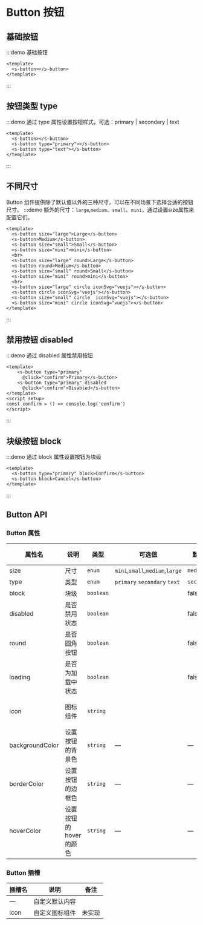 # Button 按钮

## 基础按钮

:::demo 基础按钮

```vue
<template>
  <s-button></s-button>
</template>
```

:::

## 按钮类型 type

:::demo 通过 type 属性设置按钮样式，可选：primary | secondary | text

```vue
<template>
  <s-button></s-button>
  <s-button type="primary"></s-button>
  <s-button type="text"></s-button>
</template>
```

:::

## 不同尺寸

Button 组件提供除了默认值以外的三种尺寸，可以在不同场景下选择合适的按钮尺寸。
:::demo 额外的尺寸：`large`,`medium`、`small`、`mini`，通过设置size属性来配置它们。
```vue
<template>
  <s-button size="large">Large</s-button>
  <s-button>Medium</s-button>
  <s-button size="small">Small</s-button>
  <s-button size="mini">mini</s-button>
  <br>
  <s-button size="large" round>Large</s-button>
  <s-button round>Medium</s-button>
  <s-button size="small" round>Small</s-button>
  <s-button size="mini" round>mini</s-button>
  <br>
  <s-button size="large" circle iconSvg="vuejs"></s-button>
  <s-button circle iconSvg="vuejs"></s-button>
  <s-button size="small" circle  iconSvg="vuejs"></s-button>
  <s-button size="mini" circle iconSvg="vuejs"></s-button>
</template>
```
:::


## 禁用按钮 disabled

:::demo 通过 disabled 属性禁用按钮
```vue
<template>
    <s-button type="primary"          
      @click="confirm">Primary</s-button>
    <s-button type="primary" disabled 
      @click="confirm">Disabled</s-button>
</template>
<script setup>
const confirm = () => console.log('confirm')
</script>
```
:::

## 块级按钮 block

:::demo 通过 block 属性设置按钮为块级
```vue
<template>
  <s-button type="primary" block>Confirm</s-button>
  <s-button block>Cancel</s-button>
</template>
```
:::

## Button API
### Button 属性

| 属性名          | 说明                  | 类型      | 可选值                          | 默认值      | 备注   |
| --------------- | --------------------- | --------- | ------------------------------- | ----------- | ------ |
| size            | 尺寸                  | `enum`    | `mini`,`small`,`medium`,`large` | `medium`    |        |
| type            | 类型                  | `enum`    | `primary` `secondary` `text`    | `secondary` |        |
| block           | 块级                  | `boolean` |                                 | false       |        |
| disabled        | 是否禁用状态          | `boolean` |                                 | false       |        |
| round           | 是否圆角按钮          | `boolean` |                                 | false       |        |
| loading         | 是否为加载中状态      | `boolean` |                                 | false       | 未实现 |
| icon            | 图标组件              | `string`  |                                 |             | 未实现 |
| backgroundColor | 设置按钮的背景色      | `string`  | —                               | —           | 未实现 |
| borderColor     | 设置按钮的边框色      | `string`  | —                               | —           | 未实现 |
| hoverColor      | 设置按钮的hover的颜色 | `string`  | —                               | —           | 未实现 |

### Button 插槽

| 插槽名 | 说明           | 备注   |
| ------ | -------------- | ------ |
| —      | 自定义默认内容 |        |
| icon   | 自定义图标组件 | 未实现 |